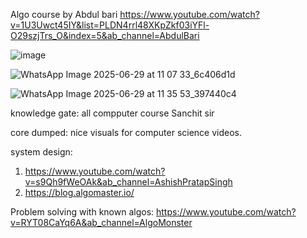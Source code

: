 Algo course by Abdul bari
https://www.youtube.com/watch?v=1U3Uwct45IY&list=PLDN4rrl48XKpZkf03iYFl-O29szjTrs_O&index=5&ab_channel=AbdulBari

![image](https://github.com/user-attachments/assets/ecb22bbd-cee8-4021-934e-875bb8cdf1e6)

![WhatsApp Image 2025-06-29 at 11 07 33_6c406d1d](https://github.com/user-attachments/assets/b922028e-cee9-40fe-9484-d74bb0ac92bb)

![WhatsApp Image 2025-06-29 at 11 35 53_397440c4](https://github.com/user-attachments/assets/68ccd5ed-4b62-418a-a81f-4154fe46d56d)





knowledge gate: all compputer course
Sanchit sir

core dumped:
nice visuals for computer science videos.

system design:
1. https://www.youtube.com/watch?v=s9Qh9fWeOAk&ab_channel=AshishPratapSingh
2. https://blog.algomaster.io/

Problem solving with known algos:
https://www.youtube.com/watch?v=RYT08CaYq6A&ab_channel=AlgoMonster 
